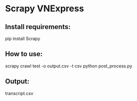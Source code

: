# Scrapy VNExpress
## Install requirements:
pip install Scrapy
## How to use: 
scrapy crawl test -o output.csv -t csv
python post_process.py
## Output:
transcript.csv
